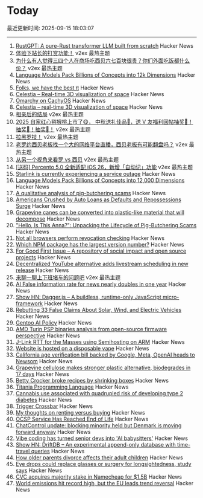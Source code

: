 # Today

最近更新时间: 2025-09-15 18:03:07

--- 
1. [RustGPT: A pure-Rust transformer LLM built from scratch](https://github.com/tekaratzas/RustGPT) Hacker News
2. [体验下站长的打赏功能！](https://www.v2ex.com/t/1159335) v2ex 最热主题
3. [为什么有人觉得三四个人在商场吃西贝六七百块很贵？你们外面吃饭都什么价？](https://www.v2ex.com/t/1159326) v2ex 最热主题
4. [Language Models Pack Billions of Concepts into 12k Dimensions](https://nickyoder.com/johnson-lindenstrauss/) Hacker News
5. [Folks, we have the best π](https://lcamtuf.substack.com/p/folks-we-have-the-best) Hacker News
6. [Celestia – Real-time 3D visualization of space](https://celestiaproject.space/) Hacker News
7. [Omarchy on CachyOS](https://github.com/mroboff/omarchy-on-cachyos) Hacker News
8. [Celestia – real-time 3D visualization of space](https://celestiaproject.space/) Hacker News
9. [相亲后的结局](https://www.v2ex.com/t/1159267) v2ex 最热主题
10. [2025 自家红心猕猴桃上市了😋， 中秋送礼佳品🧺，送 V 友福利回帖抽奖🥝！抽奖🥝！抽奖🥝！](https://www.v2ex.com/t/1159224) v2ex 最热主题
11. [拉黑罗技！](https://www.v2ex.com/t/1159211) v2ex 最热主题
12. [老罗约西贝老板找一个大的网络平台直播，西贝老板有可能翻盘吗？](https://www.v2ex.com/t/1159210) v2ex 最热主题
13. [从另一个视角来看罗 vs 西贝](https://www.v2ex.com/t/1159194) v2ex 最热主题
14. [[送码] Percento 5.0 全新适配 iOS 26，新增「自动记」功能](https://www.v2ex.com/t/1159180) v2ex 最热主题
15. [Starlink is currently experiencing a service outage](https://www.starlink.com/) Hacker News
16. [Language Models Pack Billions of Concepts into 12,000 Dimensions](https://nickyoder.com/johnson-lindenstrauss/) Hacker News
17. [A qualitative analysis of pig-butchering scams](https://arxiv.org/abs/2503.20821) Hacker News
18. [Americans Crushed by Auto Loans as Defaults and Repossessions Surge](https://www.carscoops.com/2025/09/auto-loan-delinquencies-are-off-the-dial-and-even-prime-borrowers-are-struggling/) Hacker News
19. [Grapevine canes can be converted into plastic-like material that will decompose](https://www.sdstate.edu/news/2025/08/can-grapevines-help-slow-plastic-waste-problem) Hacker News
20. ["Hello, Is This Anna?": Unpacking the Lifecycle of Pig-Butchering Scams](https://arxiv.org/abs/2503.20821) Hacker News
21. [Not all browsers perform revocation checking](https://revoked-isrgrootx1.letsencrypt.org/) Hacker News
22. [Which NPM package has the largest version number?](https://adamhl.dev/blog/largest-number-in-npm-package/) Hacker News
23. [For Good First Issue – A repository of social impact and open source projects](https://forgoodfirstissue.github.com/) Hacker News
24. [Decentralized YouTube alternative adds livestream scheduling in new release](https://news.itsfoss.com/peertube-7-3/) Hacker News
25. [来聊一聊上下班堵车的问题吧](https://www.v2ex.com/t/1159188) v2ex 最热主题
26. [AI False information rate for news nearly doubles in one year](https://www.newsguardtech.com/ai-monitor/august-2025-ai-false-claim-monitor/) Hacker News
27. [Show HN: Dagger.js – A buildless, runtime-only JavaScript micro-framework](https://daggerjs.org) Hacker News
28. [Rebutting 33 False Claims About Solar, Wind, and Electric Vehicles](https://scholarship.law.columbia.edu/cgi/viewcontent.cgi?article=1218&context=sabin_climate_change) Hacker News
29. [Gentoo AI Policy](https://wiki.gentoo.org/wiki/Project:Council/AI_policy) Hacker News
30. [AMD Turin PSP binaries analysis from open-source firmware perspective](https://blog.3mdeb.com/2025/2025-09-11-gigabyte-mz33-ar1-blob-analysis/) Hacker News
31. [J-Link RTT for the Masses using Semihosting on ARM](https://bogdanthegeek.github.io/blog/insights/jlink-rtt-for-the-masses/) Hacker News
32. [Website is hosted on a disposable vape](http://ewaste.fka.wtf/) Hacker News
33. [California age verification bill backed by Google, Meta, OpenAI heads to Newsom](https://www.politico.com/news/2025/09/13/california-advances-effort-to-check-kids-ages-online-amid-safety-concerns-00563005) Hacker News
34. [Grapevine cellulose makes stronger plastic alternative, biodegrades in 17 days](https://www.sdstate.edu/news/2025/08/can-grapevines-help-slow-plastic-waste-problem) Hacker News
35. [Betty Crocker broke recipes by shrinking boxes](https://www.cubbyathome.com/boxed-cake-mix-sizes-have-shrunk-80045058) Hacker News
36. [Titania Programming Language](https://github.com/gingerBill/titania) Hacker News
37. [Cannabis use associated with quadrupled risk of developing type 2 diabetes](https://medicalxpress.com/news/2025-09-cannabis-quadrupled-diabetes-million-adults.html) Hacker News
38. [Trigger Crossbar](https://serd.es/2025/09/14/Trigger-crossbar.html) Hacker News
39. [My thoughts on renting versus buying](https://milesbarr.me/posts/my-thoughts-on-renting-versus-buying/) Hacker News
40. [OCSP Service Has Reached End of Life](https://letsencrypt.org/2025/08/06/ocsp-service-has-reached-end-of-life) Hacker News
41. [ChatControl update: blocking minority held but Denmark is moving forward anyway](https://disobey.net/@yawnbox/115203365485529363) Hacker News
42. [Vibe coding has turned senior devs into 'AI babysitters'](https://techcrunch.com/2025/09/14/vibe-coding-has-turned-senior-devs-into-ai-babysitters-but-they-say-its-worth-it/) Hacker News
43. [Show HN: DriftDB – An experimental append-only database with time-travel queries](https://github.com/DavidLiedle/DriftDB) Hacker News
44. [How older parents divorce affects their adult children](https://www.bbc.com/future/article/20250912-how-grey-divorce-affects-adult-children) Hacker News
45. [Eye drops could replace glasses or surgery for longsightedness, study says](https://www.theguardian.com/society/2025/sep/14/eye-drops-could-replace-glasses-surgery-longsighted-study) Hacker News
46. [CVC acquires majority stake in Namecheap for $1.5B](https://webhosting.today/2025/09/12/cvc-acquires-majority-stake-in-namecheap-for-1-5-billion/) Hacker News
47. [World emissions hit record high, but the EU leads trend reversal](https://joint-research-centre.ec.europa.eu/jrc-news-and-updates/world-emissions-hit-record-high-eu-leads-trend-reversal-2025-09-09_en) Hacker News

